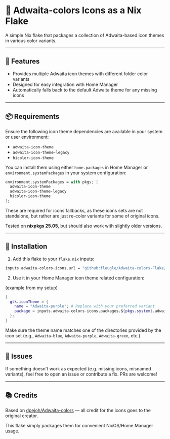 
# 🎨 Adwaita-colors Icons as a Nix Flake

A simple Nix flake that packages a collection of Adwaita-based icon themes in various color variants.

---

## 🧩 Features

- Provides multiple Adwaita icon themes with different folder color variants
- Designed for easy integration with Home Manager
- Automatically falls back to the default Adwaita theme for any missing icons

---

## 📦 Requirements

Ensure the following icon theme dependencies are available in your system or user environment:

- `adwaita-icon-theme`
- `adwaita-icon-theme-legacy`
- `hicolor-icon-theme`

You can install them using either `home.packages` in Home Manager or `environment.systemPackages` in your system configuration:

```nix
environment.systemPackages = with pkgs; [
  adwaita-icon-theme
  adwaita-icon-theme-legacy
  hicolor-icon-theme
];
```

These are required for icons fallbacks, as these icons sets are not standalone, but rather are just re-color variants for some of original icons.

Tested on **nixpkgs 25.05**, but should also work with slightly older versions.

---

## 🚀 Installation

1. Add this flake to your `flake.nix` inputs:

```nix
inputs.adwaita-colors-icons.url = "github:fleugle/Adwaita-colors-Flake/main";
```

2. Use it in your Home Manager icon theme related configuration:

(example from my setup)
```nix
{
  gtk.iconTheme = {
    name = "Adwaita-purple"; # Replace with your preferred variant
    package = inputs.adwaita-colors-icons.packages.${pkgs.system}.adwaita-colors;
  };
}
```

Make sure the theme name matches one of the directories provided by the icon set (e.g., `Adwaita-blue`, `Adwaita-purple`, `Adwaita-green`, etc.).

---

## 🐛 Issues

If something doesn't work as expected (e.g. missing icons, misnamed variants), feel free to open an issue or contribute a fix. PRs are welcome!

---

## 📚 Credits

Based on [dpejoh/Adwaita-colors](https://github.com/dpejoh/Adwaita-colors) — all credit for the icons goes to the original creator.

This flake simply packages them for convenient NixOS/Home Manager usage.
